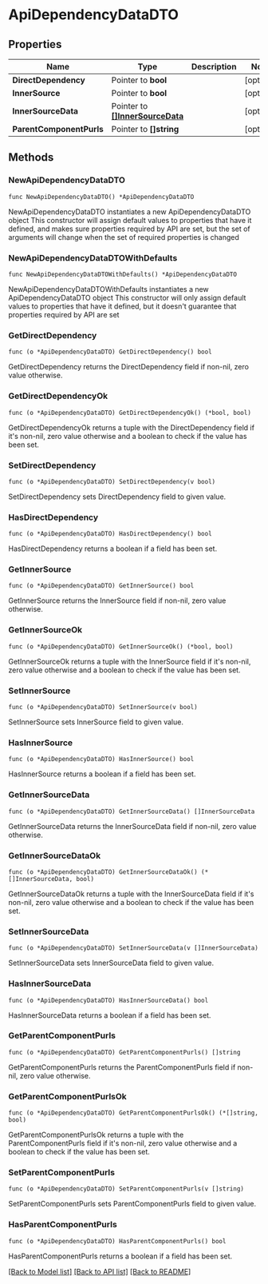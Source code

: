 # ApiDependencyDataDTO

## Properties

Name | Type | Description | Notes
------------ | ------------- | ------------- | -------------
**DirectDependency** | Pointer to **bool** |  | [optional] 
**InnerSource** | Pointer to **bool** |  | [optional] 
**InnerSourceData** | Pointer to [**[]InnerSourceData**](InnerSourceData.md) |  | [optional] 
**ParentComponentPurls** | Pointer to **[]string** |  | [optional] 

## Methods

### NewApiDependencyDataDTO

`func NewApiDependencyDataDTO() *ApiDependencyDataDTO`

NewApiDependencyDataDTO instantiates a new ApiDependencyDataDTO object
This constructor will assign default values to properties that have it defined,
and makes sure properties required by API are set, but the set of arguments
will change when the set of required properties is changed

### NewApiDependencyDataDTOWithDefaults

`func NewApiDependencyDataDTOWithDefaults() *ApiDependencyDataDTO`

NewApiDependencyDataDTOWithDefaults instantiates a new ApiDependencyDataDTO object
This constructor will only assign default values to properties that have it defined,
but it doesn't guarantee that properties required by API are set

### GetDirectDependency

`func (o *ApiDependencyDataDTO) GetDirectDependency() bool`

GetDirectDependency returns the DirectDependency field if non-nil, zero value otherwise.

### GetDirectDependencyOk

`func (o *ApiDependencyDataDTO) GetDirectDependencyOk() (*bool, bool)`

GetDirectDependencyOk returns a tuple with the DirectDependency field if it's non-nil, zero value otherwise
and a boolean to check if the value has been set.

### SetDirectDependency

`func (o *ApiDependencyDataDTO) SetDirectDependency(v bool)`

SetDirectDependency sets DirectDependency field to given value.

### HasDirectDependency

`func (o *ApiDependencyDataDTO) HasDirectDependency() bool`

HasDirectDependency returns a boolean if a field has been set.

### GetInnerSource

`func (o *ApiDependencyDataDTO) GetInnerSource() bool`

GetInnerSource returns the InnerSource field if non-nil, zero value otherwise.

### GetInnerSourceOk

`func (o *ApiDependencyDataDTO) GetInnerSourceOk() (*bool, bool)`

GetInnerSourceOk returns a tuple with the InnerSource field if it's non-nil, zero value otherwise
and a boolean to check if the value has been set.

### SetInnerSource

`func (o *ApiDependencyDataDTO) SetInnerSource(v bool)`

SetInnerSource sets InnerSource field to given value.

### HasInnerSource

`func (o *ApiDependencyDataDTO) HasInnerSource() bool`

HasInnerSource returns a boolean if a field has been set.

### GetInnerSourceData

`func (o *ApiDependencyDataDTO) GetInnerSourceData() []InnerSourceData`

GetInnerSourceData returns the InnerSourceData field if non-nil, zero value otherwise.

### GetInnerSourceDataOk

`func (o *ApiDependencyDataDTO) GetInnerSourceDataOk() (*[]InnerSourceData, bool)`

GetInnerSourceDataOk returns a tuple with the InnerSourceData field if it's non-nil, zero value otherwise
and a boolean to check if the value has been set.

### SetInnerSourceData

`func (o *ApiDependencyDataDTO) SetInnerSourceData(v []InnerSourceData)`

SetInnerSourceData sets InnerSourceData field to given value.

### HasInnerSourceData

`func (o *ApiDependencyDataDTO) HasInnerSourceData() bool`

HasInnerSourceData returns a boolean if a field has been set.

### GetParentComponentPurls

`func (o *ApiDependencyDataDTO) GetParentComponentPurls() []string`

GetParentComponentPurls returns the ParentComponentPurls field if non-nil, zero value otherwise.

### GetParentComponentPurlsOk

`func (o *ApiDependencyDataDTO) GetParentComponentPurlsOk() (*[]string, bool)`

GetParentComponentPurlsOk returns a tuple with the ParentComponentPurls field if it's non-nil, zero value otherwise
and a boolean to check if the value has been set.

### SetParentComponentPurls

`func (o *ApiDependencyDataDTO) SetParentComponentPurls(v []string)`

SetParentComponentPurls sets ParentComponentPurls field to given value.

### HasParentComponentPurls

`func (o *ApiDependencyDataDTO) HasParentComponentPurls() bool`

HasParentComponentPurls returns a boolean if a field has been set.


[[Back to Model list]](../README.md#documentation-for-models) [[Back to API list]](../README.md#documentation-for-api-endpoints) [[Back to README]](../README.md)


